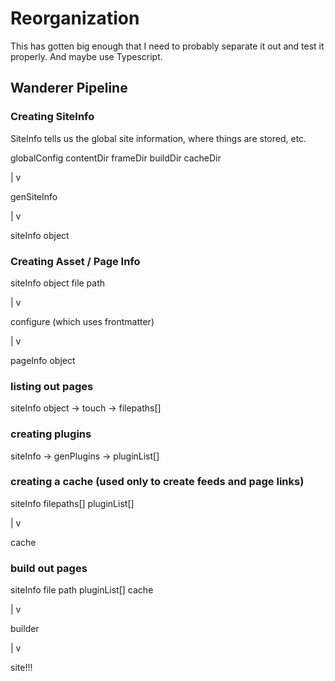 # Reorganization

This has gotten big enough that I need to probably separate it out and test it properly. And maybe use Typescript.

## Wanderer Pipeline

### Creating SiteInfo

SiteInfo tells us the global site information, where things are stored, etc.

globalConfig
contentDir
frameDir
buildDir
cacheDir

|
v

genSiteInfo

|
v

siteInfo object

### Creating Asset / Page Info

siteInfo object
file path

|
v

configure (which uses frontmatter)

|
v

pageInfo object

### listing out pages

siteInfo object -> touch -> filepaths[]

### creating plugins

siteInfo -> genPlugins -> pluginList[]

### creating a cache (used only to create feeds and page links)

siteInfo
filepaths[]
pluginList[]

|
v

cache

### build out pages

siteInfo
file path
pluginList[]
cache

|
v

builder

|
v

site!!!